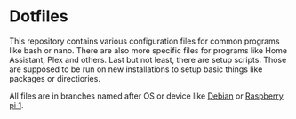 # Dotfiles

This repository contains various configuration files for common programs like bash or nano.
There are also more specific files for programs like Home Assistant, Plex and others.
Last but not least, there are setup scripts. Those are supposed to be run on new installations to setup basic things like packages or directiories.

All files are in branches named after OS or device like [Debian](/../../tree/debian) or [Raspberry pi 1](/../../tree/raspberry_pi_1).